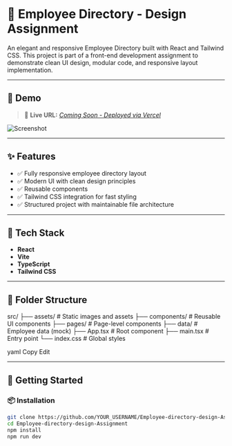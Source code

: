 # 👥 Employee Directory - Design Assignment

An elegant and responsive Employee Directory built with React and Tailwind CSS. This project is part of a front-end development assignment to demonstrate clean UI design, modular code, and responsive layout implementation.

---

## 📸 Demo

> 🔗 **Live URL:** _[Coming Soon - Deployed via Vercel](#)_

![Screenshot](./public/screenshot.png) <!-- Add your own screenshot file or path -->

---

## ✨ Features

- ✅ Fully responsive employee directory layout
- ✅ Modern UI with clean design principles
- ✅ Reusable components
- ✅ Tailwind CSS integration for fast styling
- ✅ Structured project with maintainable file architecture

---

## 🧰 Tech Stack

- **React**
- **Vite**
- **TypeScript**
- **Tailwind CSS**

---

## 📁 Folder Structure

src/
├── assets/ # Static images and assets
├── components/ # Reusable UI components
├── pages/ # Page-level components
├── data/ # Employee data (mock)
├── App.tsx # Root component
├── main.tsx # Entry point
└── index.css # Global styles

yaml
Copy
Edit

---

## 🚀 Getting Started

### 📦 Installation

```bash
git clone https://github.com/YOUR_USERNAME/Employee-directory-design-Assignment.git
cd Employee-directory-design-Assignment
npm install
npm run dev

